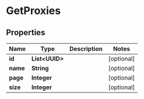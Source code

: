 

# GetProxies


## Properties

| Name | Type | Description | Notes |
|------------ | ------------- | ------------- | -------------|
|**id** | **List&lt;UUID&gt;** |  |  [optional] |
|**name** | **String** |  |  [optional] |
|**page** | **Integer** |  |  [optional] |
|**size** | **Integer** |  |  [optional] |



